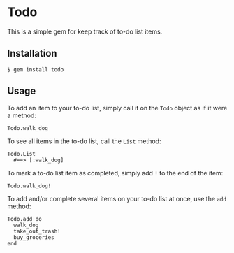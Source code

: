 # Todo
 
This is a simple gem for keep track of to-do list items. 
 
## Installation
 
    $ gem install todo
 
## Usage
 
To add an item to your to-do list, simply call it on the `Todo` object as if it were a method:
 
    Todo.walk_dog
 
To see all items in the to-do list, call the `List` method:
 
    Todo.List
      #==> [:walk_dog]
 
To mark a to-do list item as completed, simply add `!` to the end of the item:
 
    Todo.walk_dog!
 
To add and/or complete several items on your to-do list at once, use the `add` method:
 
    Todo.add do
      walk_dog
      take_out_trash!
      buy_groceries
    end
